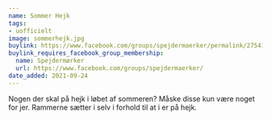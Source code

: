 ```yaml
---
name: Sommer Hejk
tags:
- uofficielt
image: sommerhejk.jpg
buylink: https://www.facebook.com/groups/spejdermaerker/permalink/2754165908148774/
buylink_requires_facebook_group_membership:
  name: Spejdermærker
  url: https://www.facebook.com/groups/spejdermaerker/
date_added: 2021-09-24
---
```

Nogen der skal på hejk i løbet af sommeren?
Måske disse kun være noget for jer.
Rammerne sætter i selv i forhold til at i er på hejk.
